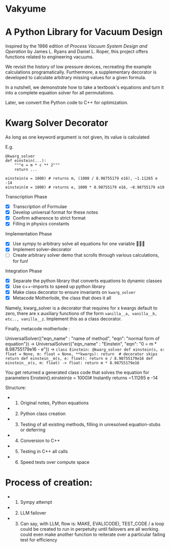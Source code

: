# Vakyume
# A Python Library for Vacuum Design

Inspired by the 1986 edition of *Process Vacuum System Design and Operation* by James L. Ryans and Daniel L. Roper, this project offers functions related to engineering vacuums. 

We revisit the history of low pressure devices, recreating the example calculations programatically. Furthermore, a supplementary decorator is developed to calculate arbitrary missing values for a given formula. 

In a nutshell, we demonstrate how to take a textbook's equations and turn it into a complete equation solver for all permutations. 

Later, we convert the Python code to C++ for optimization.


# Kwarg Solver Decorator

As long as one keyword argument is not given, its value is calculated

E.g. 
```
@kwarg_solver
def einstein(...):
	"""e = m * c ** 2"""
	return ...

einstein(e = 1000) # returns m, (1000 / 8.98755179 e16), ~1.11265 e -14
einstein(m = 1000) # returns e, 1000 * 8.98755179 e16, ~8.98755179 e19
```

Transcription Phase
- [x] Transcription of Formulae
- [x] Develop universal format for these notes
- [x] Confirm adherence to strict format
- [x] Filling in physics constants

Implementation Phase
- [x] Use sympy to arbitrary solve all equations for one variable 🐍📐🎊
- [x] Implement solver-decorator
- [ ] Create arbitrary solver demo that scrolls through various calculations, for fun!

Integration Phase
- [x] Separate the python library that converts equations to dynamic classes
- [x] Use c++-imports to speed up python library
- [x] Make class decorator to ensure invariants on `kwarg_solver`
- [x] Metacode Motherlode, the class that does it all

Namely, kwarg_solver is a decorator that requires for x kwargs default to zero, there are x auxiliary functions of the form `vanilla__a, vanilla__b, etc.., vanilla__z`. Implement this as a class decorator. 

Finally, metacode motherlode : 

UniversalSolver({"eqn_name" : "name of method", "eqn": "normal form of equation"})
-> 
UniversalSolver({"eqn_name" : "Einstein", "eqn": "0 = m  * 8.98755179e16 - e"})
->
`
class Einstein:
    @kwarg_solver
    def einstein(s, e: float = None, m: float = None, **kwargs):
        return  # decorator skips return
    def einstein__m(s, e: float):
        return e / 8.98755179e16
    def einstein__e(s, m: float) -> float:
        return m * 8.98755179e16
`

You get returned a generated class code that solves the equation for parameters
Einstein().einstein(e = 1000)# Instantly returns ~1.11265 e -14

Structure:

- 1. Original notes, Python equations
- 2. Python class creation
- 3. Testing of all existing methods, filling in unresolved equation-stubs or deferring
- 4. Conversion to C++
- 5. Testing in C++ all calls
- 6. Speed tests over compute space

# Process of creation:
- 1. Sympy attempt
- 2. LLM failover
- 3. Can say, with LLM, flow is: MAKE, EVAL(CODE), TEST_CODE / a loop could be created to run in perpetuity until failovers are all working. could even make another function to reiterate over a particular failing test for efficiency